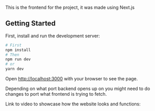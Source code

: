 This is the frontend for the project, it was made using Next.js

## Getting Started

First, install and run the development server:

```bash
# First
npm install
# Then
npm run dev
# or
yarn dev
```
Open [http://localhost:3000](http://localhost:3000) with your browser to see the page.

Depending on what port backend opens up on you might need to do changes to port what frontend is trying to fetch.

Link to video to showcase how the website looks and functions:




